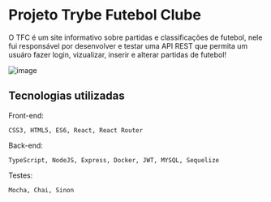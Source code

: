 # Projeto Trybe Futebol Clube

O TFC é um site informativo sobre partidas e classificações de futebol, nele fui responsável por desenvolver e testar uma API REST que permita um usuáro fazer login, vizualizar, inserir e alterar partidas de futebol!

![image](https://user-images.githubusercontent.com/104599291/230459244-991173f3-af70-43df-8104-180ed68f9aae.png)

## Tecnologias utilizadas

Front-end:

```
CSS3, HTML5, ES6, React, React Router
```

Back-end:

```
TypeScript, NodeJS, Express, Docker, JWT, MYSQL, Sequelize
```

Testes:

```
Mocha, Chai, Sinon
```
